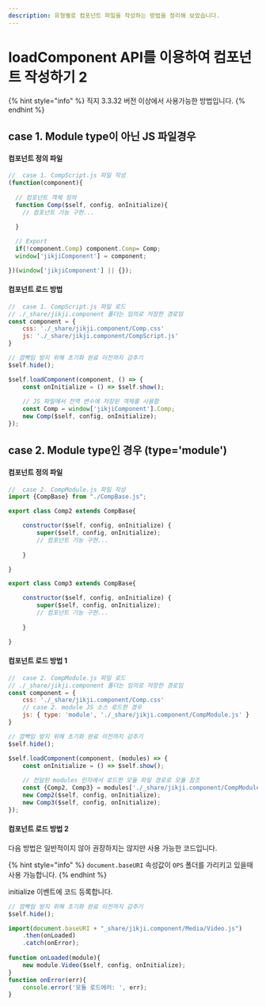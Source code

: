 ```yaml
---
description: 유형별로 컴포넌트 파일을 작성하는 방법을 정리해 보았습니다.
---
```


# loadComponent API를 이용하여 컴포넌트 작성하기 2

{% hint style="info" %}
직지 3.3.32 버전 이상에서 사용가능한 방법입니다.
{% endhint %}

## case 1. Module type이 아닌 JS 파일경우

#### 컴포넌트 정의 파일

```javascript
//  case 1. CompScript.js 파일 작성
(function(component){
  
  // 컴포넌트 객체 정의
  function Comp($self, config, onInitialize){
    // 컴포넌트 기능 구현...
    
  }

  // Export
  if(!component.Comp) component.Comp= Comp;
  window['jikjiComponent'] = component;

})(window['jikjiComponent'] || {});
```

#### 컴포넌트 로드 방법

```javascript
//  case 1. CompScript.js 파일 로드
// ./_share/jikji.component 폴더는 임의로 저장한 경로임
const component = {
    css: './_share/jikji.component/Comp.css'
    js: './_share/jikji.component/CompScript.js'
}

// 깜빡임 방지 위해 초기화 완료 이전까지 감추기
$self.hide();

$self.loadComponent(component, () => {
    const onInitialize = () => $self.show();
    
    // JS 파일에서 전역 변수에 저장된 객체를 사용함
    const Comp = window['jikjiComponent'].Comp;
    new Comp($self, config, onInitialize);
});
```

## case 2. Module type인 경우 (type='module')

#### 컴포넌트 정의 파일

```javascript
//  case 2. CompModule.js 파일 작성
import {CompBase} from "./CompBase.js";

export class Comp2 extends CompBase{

    constructor($self, config, onInitialize) {
        super($self, config, onInitialize);
        // 컴포넌트 기능 구현...
        
    }

}

export class Comp3 extends CompBase{

    constructor($self, config, onInitialize) {
        super($self, config, onInitialize);
        // 컴포넌트 기능 구현...
        
    }

}

```

#### 컴포넌트 로드 방법 1

```javascript
//  case 2. CompModule.js 파일 로드
// ./_share/jikji.component 폴더는 임의로 저장한 경로임
const component = {
    css: './_share/jikji.component/Comp.css'
    // case 2. module JS 소스 로드한 경우
    js: { type: 'module', './_share/jikji.component/CompModule.js' }
}

// 깜빡임 방지 위해 초기화 완료 이전까지 감추기
$self.hide();

$self.loadComponent(component, (modules) => {
    const onInitialize = () => $self.show();
    
    // 전달된 modules 인자에서 로드한 모듈 파일 경로로 모듈 참조
    const {Comp2, Comp3} = modules['./_share/jikji.component/CompModule.js'];
    new Comp2($self, config, onInitialize);
    new Comp3($self, config, onInitialize);
});
```

#### 컴포넌트 로드 방법 2

다음 방법은 일반적이지 않아 권장하지는 않지만 사용 가능한 코드입니다.

{% hint style="info" %}
`document.baseURI` 속성값이 `OPS` 폴더를 가리키고 있을때 사용 가능합니다.
{% endhint %}

initialize 이벤트에 코드 등록합니다.

```javascript
// 깜빡임 방지 위해 초기화 완료 이전까지 감추기
$self.hide();

import(document.baseURI + "_share/jikji.component/Media/Video.js")
    .then(onLoaded)
    .catch(onError);
    
function onLoaded(module){
    new module.Video($self, config, onInitialize);
}  
function onError(err){
    console.error('모듈 로드에러: ', err);
}
```
